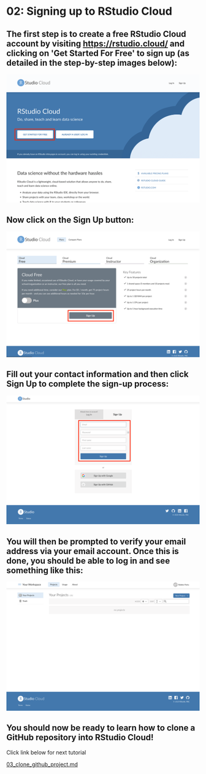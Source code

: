 # 02: Signing up to RStudio Cloud

## The first step is to create a free RStudio Cloud account by visiting https://rstudio.cloud/ and clicking on 'Get Started For Free' to sign up (as detailed in the step-by-step images below):

![](../images/rstudio_cloud_frontpage.png)

## Now click on the Sign Up button:

![](../images/signup_cloud_free.png)

## Fill out your contact information and then click Sign Up to complete the sign-up process:

![](../images/register_details.png)

## You will then be prompted to verify your email address via your email account. Once this is done, you should be able to log in and see something like this:

![](../images/your_projects_first_time.png)

## You should now be ready to learn how to clone a GitHub repository into RStudio Cloud!

Click link below for next tutorial

[03_clone_github_project.md](https://github.com/rmp15/rstudio_cloud_tutorial/blob/main/basics/03_clone_github_project.md)
